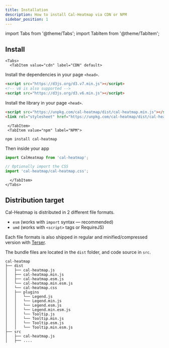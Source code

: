 ```yaml
---
title: Installation
description: How to install Cal-Heatmap via CDN or NPM
sidebar_position: 1
---
```


import Tabs from '@theme/Tabs';
import TabItem from '@theme/TabItem';

## Install

```mdx-code-block
<Tabs>
  <TabItem value="cdn" label="CDN" default>
```

Install the dependencies in your page `<head>`.

```html
<script src="https://d3js.org/d3.v7.min.js"></script>
<!-- v6 is also supported -->
<script src="https://d3js.org/d3.v6.min.js"></script>
```

Install the library in your page `<head>`.

```html
<script src="https://unpkg.com/cal-heatmap/dist/cal-heatmap.min.js"></script>
<link rel="stylesheet" href="https://unpkg.com/cal-heatmap/dist/cal-heatmap.css">
```

```mdx-code-block
 </TabItem>
 <TabItem value="npm" label="NPM">
```

```
npm install cal-heatmap
```

Then inside your app

```js
import CalHeatmap from 'cal-heatmap';

// Optionally import the CSS
import 'cal-heatmap/cal-heatmap.css';
```

```mdx-code-block
  </TabItem>
</Tabs>
```

## Distribution target

Cal-Heatmap is distributed in 2 different file formats.

- `esm` (works with `import` syntax — recommended)
- `umd` (works with `<script>` tags or RequireJS)

Each file formats is also shipped in regular and minified/compressed version with [Terser](https://github.com/terser/terser).

The bundle files are located in the `dist` folder, and code source in `src`.

```
cal-heatmap
├── dist
│   ├── cal-heatmap.js
│   ├── cal-heatmap.min.js
│   ├── cal-heatmap.esm.js
│   └── cal-heatmap.min.esm.js
│   └── cal-heatmap.css
│   ├── plugins
│   │   └── Legend.js
│   │   └── Legend.min.js
│   │   └── Legend.esm.js
│   │   └── Legend.min.esm.js
│   │   └── Tooltip.js
│   │   └── Tooltip.min.js
│   │   └── Tooltip.esm.js
│   │   └── Tooltip.min.esm.js
├── src
│   ├── cal-heatmap.js
│   ├── ....

```
